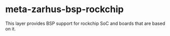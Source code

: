 # meta-zarhus-bsp-rockchip

This layer provides BSP support for rockchip SoC and boards that are based on
it.
